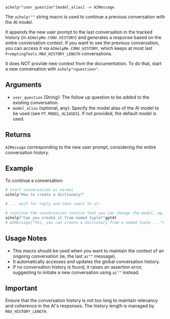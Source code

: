 ```
aihelp!"user_question"[model_alias] -> AIMessage
```

The `aihelp!""` string macro is used to continue a previous conversation with the AI model. 

It appends the new user prompt to the last conversation in the tracked history (in `AIHelpMe.CONV_HISTORY`) and generates a response based on the entire conversation context. If you want to see the previous conversation, you can access it via `AIHelpMe.CONV_HISTORY`, which keeps at most last `PromptingTools.MAX_HISTORY_LENGTH` conversations.

It does NOT provide new context from the documentation. To do that, start a new conversation with `aihelp"<question>"`.

## Arguments

  * `user_question` (String): The follow up question to be added to the existing conversation.
  * `model_alias` (optional, any): Specify the model alias of the AI model to be used (see `PT.MODEL_ALIASES`). If not provided, the default model is used.

## Returns

`AIMessage` corresponding to the new user prompt, considering the entire conversation history.

## Example

To continue a conversation:

```julia
# start conversation as normal
aihelp"How to create a dictionary?" 

# ... wait for reply and then react to it:

# continue the conversation (notice that you can change the model, eg, to more powerful one for better answer)
aihelp!"Can you create it from named tuple?"gpt4t
# AIMessage("Yes, you can create a dictionary from a named tuple ...")
```

## Usage Notes

  * This macro should be used when you want to maintain the context of an ongoing conversation (ie, the last `ai""` message).
  * It automatically accesses and updates the global conversation history.
  * If no conversation history is found, it raises an assertion error, suggesting to initiate a new conversation using `ai""` instead.

## Important

Ensure that the conversation history is not too long to maintain relevancy and coherence in the AI's responses. The history length is managed by `MAX_HISTORY_LENGTH`.

